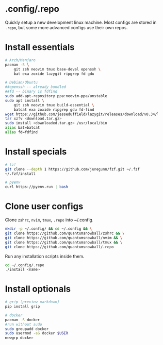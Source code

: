 # .config/.repo

Quickly setup a new development linux machine. Most configs are stored in `.repo`, but some more advanced configs use their own repos.

# Install essentials

```sh
# Arch/Manjaro
pacman -S \
    git zsh neovim tmux base-devel openssh \
    bat exa zoxide lazygit ripgrep fd gdu

# Debian/Ubuntu
##openssh -- already bundled
##fd -- binary is fdfind
sudo add-apt-repository ppa:neovim-ppa/unstable
sudo apt install \
    git zsh neovim tmux build-essential \
    batcat exa zoxide ripgrep gdu fd-find
wget https://github.com/jesseduffield/lazygit/releases/download/v0.34/lazygit_0.34_Linux_x86_64.tar.gz
tar xzfv <download.tar.gz>
sudo install <downloaded.tar.gz> /usr/local/bin
alias bat=batcat
alias fd=fdfind
```

# Install specials

```sh
# fzf
git clone --depth 1 https://github.com/junegunn/fzf.git ~/.fzf
~/.fzf/install

# pyenv
curl https://pyenv.run | bash
```

# Clone user configs

Clone `zshrc`, `nvim`, `tmux`, `.repo` into ~/.config.
```sh
mkdir -p ~/.config/ && cd ~/.config && \
git clone https://github.com/quantumsnowball/zshrc && \
git clone https://github.com/quantumsnowball/nvim && \
git clone https://github.com/quantumsnowball/tmux && \
git clone https://github.com/quantumsnowball/.repo
```

Run any installation scripts inside them.

```sh
cd ~/.config/.repo
./install <name>
```

# Install optionals

```sh
# grip (preview markdown)
pip install grip

# docker
pacman -S docker
#run without sudo
sudo groupadd docker
sudo usermod -aG docker $USER
newgrp docker 

```
